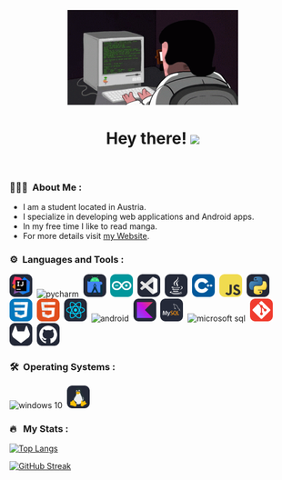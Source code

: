<p align="center"><img src="coding.gif" width="300"/></p>
<h1 align="center">Hey there! <img src="https://media.giphy.com/media/hvRJCLFzcasrR4ia7z/giphy.gif" width="40"></h1>
<p align="center"><img src="https://komarev.com/ghpvc/?username=wautischer&style=flat-square&color=blue" alt=""></p>

### 👨🏻‍💻 &nbsp;About Me :
* I am a student located in Austria.
* I specialize in developing web applications and Android apps.
* In my free time I like to read manga.
* For more details visit <a href="https://www.wautischer.dev">my Website</a>.

### ⚙️ &nbsp;Languages and Tools :
<p>
<img src="https://github.com/tandpfun/skill-icons/raw/main/icons/Idea-Dark.svg" alt="intellij" width="40" height="40"/>&nbsp;
<img src="https://cdn.iconscout.com/icon/free/png-256/free-pycharm-1175008.png" alt="pycharm" width="40" height="40"/>&nbsp;
<img src="https://github.com/tandpfun/skill-icons/raw/main/icons/AndroidStudio-Dark.svg" alt="android studio" width="40" height="40"/>&nbsp;
<img src="https://raw.githubusercontent.com/tandpfun/skill-icons/59059d9d1a2c092696dc66e00931cc1181a4ce1f/icons/Arduino.svg" alt="arduino ide" width="40" height="40"/>&nbsp;
<img src="https://github.com/tandpfun/skill-icons/raw/main/icons/VSCode-Dark.svg" alt="vscode" width="40" height="40"/>&nbsp;
<img src="https://github.com/tandpfun/skill-icons/raw/main/icons/Java-Dark.svg" alt="java" width="40" height="40"/>&nbsp;
<img src="https://github.com/tandpfun/skill-icons/raw/main/icons/CPP.svg" alt="cpp" width="40" height="40"/>&nbsp;
<img src="https://github.com/tandpfun/skill-icons/raw/main/icons/JavaScript.svg" alt="javascript" width="40" height="40"/>&nbsp;
<img src="https://github.com/tandpfun/skill-icons/raw/main/icons/Python-Dark.svg" alt="Python" width="40" height="40"/>&nbsp;
<img src="https://github.com/tandpfun/skill-icons/raw/main/icons/CSS.svg" alt="css" width="40" height="40"/>&nbsp;
<img src="https://github.com/tandpfun/skill-icons/raw/main/icons/HTML.svg" alt="html" width="40" height="40"/>&nbsp;
<img src="https://github.com/tandpfun/skill-icons/raw/main/icons/React-Dark.svg" alt="react" width="40" height="40"/>&nbsp;
<img src="https://www.pngmart.com/files/13/Android-Logo-Transparent-PNG.png" alt="android" width="40" height="40"/>&nbsp;
<img src="https://github.com/tandpfun/skill-icons/raw/main/icons/Kotlin-Dark.svg" alt="kotlin" width="40" height="40"/>&nbsp;
<img src="https://github.com/tandpfun/skill-icons/raw/main/icons/MySQL-Dark.svg" alt="mysql" width="40" height="40"/>&nbsp;
<img src="https://brandslogos.com/wp-content/uploads/images/large/microsoft-sql-server-logo.png" alt="microsoft sql" width="40" height="40"/>&nbsp;
<img src="https://github.com/tandpfun/skill-icons/raw/main/icons/Git.svg" alt="git" width="40" height="40"/>&nbsp;
<img src="https://github.com/tandpfun/skill-icons/raw/main/icons/GitLab-Dark.svg" alt="gitlab" width="40" height="40"/>&nbsp;
<img src="https://github.com/tandpfun/skill-icons/raw/main/icons/Github-Dark.svg" alt="gihub" width="40" height="40"/>&nbsp;
</p>

### 🛠 &nbsp;Operating Systems :
<p>
  <img src="https://static.vecteezy.com/system/resources/previews/020/975/574/original/window-10-logo-window-10-icon-transparent-free-png.png" alt="windows 10" width="40" height="40"/>&nbsp;
  <img src="https://github.com/tandpfun/skill-icons/raw/main/icons/Linux-Dark.svg" alt="linux" width="40" height="40"/>&nbsp;
</p>

### 🔥 &nbsp; My Stats :
[![Top Langs](https://github-readme-stats.vercel.app/api/top-langs/?username=wautischer&layout=compact&theme=vision-friendly-dark)](https://github.com/anuraghazra/github-readme-stats)

[![GitHub Streak](http://github-readme-streak-stats.herokuapp.com?user=wautischer&theme=dark&background=000000)](https://git.io/streak-stats)

